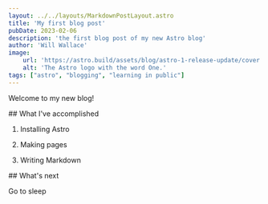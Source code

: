 ```yaml
---
layout: ../../layouts/MarkdownPostLayout.astro
title: 'My first blog post'
pubDate: 2023-02-06
description: 'the first blog post of my new Astro blog'
author: 'Will Wallace'
image: 
    url: 'https://astro.build/assets/blog/astro-1-release-update/cover.jpeg' 
    alt: 'The Astro logo with the word One.'
tags: ["astro", "blogging", "learning in public"]
---
```

Welcome to my new blog!

## What I've accomplished

1. Installing Astro

2. Making pages

3. Writing Markdown

## What's next

Go to sleep